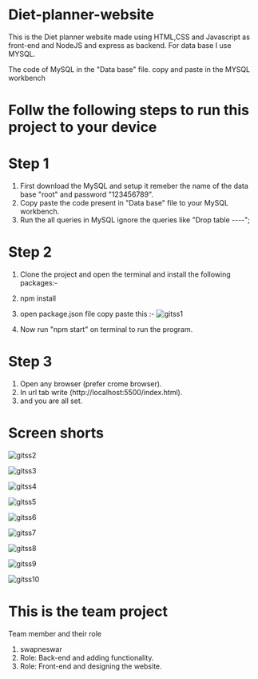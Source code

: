 # Diet-planner-website
This is the Diet planner website made using HTML,CSS and Javascript as front-end and NodeJS and express as backend. For data base I use MYSQL.

The code of MySQL in the "Data base" file.
copy and paste in the MYSQL workbench


# Follw the following steps to run this project to your device

# Step 1

1. First download the MySQL and setup it remeber the name of the data base "root" and password "123456789".
2. Copy paste the code present in "Data base" file to your  MySQL workbench.
3. Run the all queries in MySQL ignore the queries like "Drop table ----";

# Step 2

1. Clone the project and open the terminal and install the following packages:-
1. npm install 
   
3. open package.json file copy paste this :-
 ![gitss1](https://github.com/user-attachments/assets/b5f437ac-33d9-4ad5-91ab-e4060400875b)
4. Now run "npm start" on terminal to run the program.
   
# Step 3

1. Open any browser (prefer crome browser).
2. In url tab write (http://localhost:5500/index.html).
3. and you are all set.


# Screen shorts
![gitss2](https://github.com/user-attachments/assets/1414d8e4-14f0-42d9-bef5-c68faa1488ce)

![gitss3](https://github.com/user-attachments/assets/440fcc83-c115-4ad9-af20-5189b42f7a25)

![gitss4](https://github.com/user-attachments/assets/14ab8145-0ff1-48ab-9c5c-29bd25093912)

![gitss5](https://github.com/user-attachments/assets/a3559ba5-7750-4fe5-910a-b38d618e1a2e)

![gitss6](https://github.com/user-attachments/assets/c07cea2b-7e13-4d67-b8d3-196919b23af9)

![gitss7](https://github.com/user-attachments/assets/173dddb5-83af-49b3-a8d7-0d83a35a95e8)

![gitss8](https://github.com/user-attachments/assets/2729b4ca-52c4-4b96-a93c-a2445d388833)

![gitss9](https://github.com/user-attachments/assets/8d55aac8-9272-48d5-a7e9-d815a204051c)

![gitss10](https://github.com/user-attachments/assets/5f7543ab-993a-4b3f-973a-0bd16e236004)


# This is the team project
Team member and their role
1. swapneswar
2. Role: Back-end and adding functionality.
3. Role: Front-end and designing the website.
